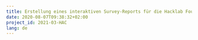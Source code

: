 ```yaml
---
title: Erstellung eines interaktiven Survey-Reports für die Hacklab Foundation, Ghana
date: 2020-08-07T09:38:32+02:00
project_id: 2021-03-HAC
lang: de
---
```

